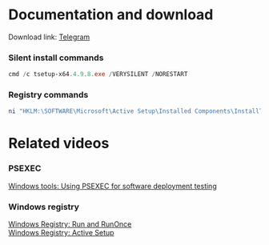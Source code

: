 # Documentation and download
Download link: [Telegram](https://desktop.telegram.org/) <br />

### Silent install commands
```powershell
cmd /c tsetup-x64.4.9.8.exe /VERYSILENT /NORESTART
```
### Registry commands
```powershell
ni "HKLM:\SOFTWARE\Microsoft\Active Setup\Installed Components\InstallTelegram" | New-ItemProperty -Name "StubPath" -Value 'REG ADD "HKCU\Software\Microsoft\Windows\CurrentVersion\RunOnce" /v InstallTelegram /t REG_SZ /d "C:\tsetup-x64.4.9.8.exe /VERYSILENT /NORESTART"'
```

# Related videos
###  PSEXEC
[Windows tools: Using PSEXEC for software deployment testing](https://youtu.be/9ywdTna_TLc) <br />
### Windows registry
[Windows Registry: Run and RunOnce](https://youtu.be/zgFzCq5uEPw) <br />
[Windows Registry: Active Setup](https://youtu.be/HrVJ7wdvfmo) <br />
